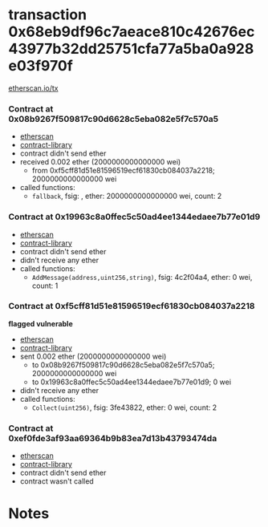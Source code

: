 # transaction 0x68eb9df96c7aeace810c42676ec43977b32dd25751cfa77a5ba0a928e03f970f

[etherscan.io/tx](https://etherscan.io/tx/0x68eb9df96c7aeace810c42676ec43977b32dd25751cfa77a5ba0a928e03f970f)


### Contract at 0x08b9267f509817c90d6628c5eba082e5f7c570a5

* [etherscan](https://etherscan.io/address/0x08b9267f509817c90d6628c5eba082e5f7c570a5)
* [contract-library](https://contract-library.com/contracts/Ethereum/08b9267f509817c90d6628c5eba082e5f7c570a5)
* contract didn't send ether
* received 0.002 ether (2000000000000000 wei)
    * from 0xf5cff81d51e81596519ecf61830cb084037a2218; 2000000000000000 wei
* called functions:
    * `fallback`, fsig: , ether: 2000000000000000 wei, count: 2


### Contract at 0x19963c8a0ffec5c50ad4ee1344edaee7b77e01d9

* [etherscan](https://etherscan.io/address/0x19963c8a0ffec5c50ad4ee1344edaee7b77e01d9)
* [contract-library](https://contract-library.com/contracts/Ethereum/19963c8a0ffec5c50ad4ee1344edaee7b77e01d9)
* contract didn't send ether
* didn't receive any ether
* called functions:
    * `AddMessage(address,uint256,string)`, fsig: 4c2f04a4, ether: 0 wei, count: 1


### Contract at 0xf5cff81d51e81596519ecf61830cb084037a2218

**flagged vulnerable**

* [etherscan](https://etherscan.io/address/0xf5cff81d51e81596519ecf61830cb084037a2218)
* [contract-library](https://contract-library.com/contracts/Ethereum/f5cff81d51e81596519ecf61830cb084037a2218)
* sent 0.002 ether (2000000000000000 wei)
    * to 0x08b9267f509817c90d6628c5eba082e5f7c570a5; 2000000000000000 wei
    * to 0x19963c8a0ffec5c50ad4ee1344edaee7b77e01d9; 0 wei
* didn't receive any ether
* called functions:
    * `Collect(uint256)`, fsig: 3fe43822, ether: 0 wei, count: 2


### Contract at 0xef0fde3af93aa69364b9b83ea7d13b43793474da

* [etherscan](https://etherscan.io/address/0xef0fde3af93aa69364b9b83ea7d13b43793474da)
* [contract-library](https://contract-library.com/contracts/Ethereum/ef0fde3af93aa69364b9b83ea7d13b43793474da)
* contract didn't send ether
* contract wasn't called

# Notes

